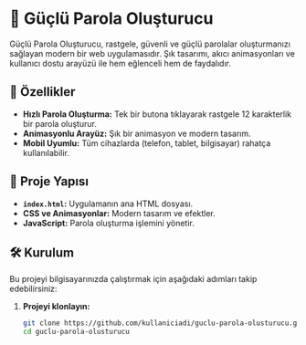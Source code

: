 # 💎 Güçlü Parola Oluşturucu

Güçlü Parola Oluşturucu, rastgele, güvenli ve güçlü parolalar oluşturmanızı sağlayan modern bir web uygulamasıdır. Şık tasarımı, akıcı animasyonları ve kullanıcı dostu arayüzü ile hem eğlenceli hem de faydalıdır.

## 🚀 Özellikler

- **Hızlı Parola Oluşturma:** Tek bir butona tıklayarak rastgele 12 karakterlik bir parola oluşturur.
- **Animasyonlu Arayüz:** Şık bir animasyon ve modern tasarım.
- **Mobil Uyumlu:** Tüm cihazlarda (telefon, tablet, bilgisayar) rahatça kullanılabilir.

## 📂 Proje Yapısı

- **`index.html`:** Uygulamanın ana HTML dosyası.  
- **CSS ve Animasyonlar:** Modern tasarım ve efektler.
- **JavaScript:** Parola oluşturma işlemini yönetir.

## 🛠️ Kurulum

Bu projeyi bilgisayarınızda çalıştırmak için aşağıdaki adımları takip edebilirsiniz:

1. **Projeyi klonlayın:**
   ```bash
   git clone https://github.com/kullaniciadi/guclu-parola-olusturucu.git
   cd guclu-parola-olusturucu
